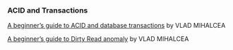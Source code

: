 ### ACID and Transactions

[A beginner’s guide to ACID and database transactions](https://vladmihalcea.com/a-beginners-guide-to-acid-and-database-transactions/) by VLAD MIHALCEA

[A beginner’s guide to Dirty Read anomaly](https://vladmihalcea.com/dirty-read/) by VLAD MIHALCEA
